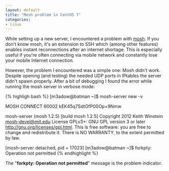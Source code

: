 ```yaml
---
layout: default
title: "Mosh problem in CentOS 7"
categories:
- linux
---
```

While setting up a new server, I encountered a problem with [mosh](https://mosh.mit.edu/). If you don't know mosh, it's an extension to SSH which (among other features) enables instant reconnections after an internet shortage. This is especially useful if you're often connecting via mobile network and constantly lose your mobile Internet connection.

However, the problem I encountered was a simple one: Mosh didn't work. Despite opening (and testing) the needed UDP ports in IPtables the server didn't spawn properly. After a bit of debugging I found the error while running the mosh server in verbose mode:

{% highligh bash %}
[m3adow@batman ~]$ mosh-server new -v

MOSH CONNECT 60002 kEK45q7SdtGfP00Op+9Nmw

mosh-server (mosh 1.2.5) [build mosh 1.2.5]
Copyright 2012 Keith Winstein <mosh-devel@mit.edu>
License GPLv3+: GNU GPL version 3 or later <http://gnu.org/licenses/gpl.html>.
This is free software: you are free to change and redistribute it.
There is NO WARRANTY, to the extent permitted by law.

[mosh-server detached, pid = 17023]
[m3adow@batman ~]$ forkpty: Operation not permitted
{% endhighlight %}

The "**forkpty: Operation not permitted**" message is the problem indicator.
